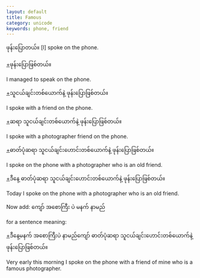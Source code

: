 ```yaml
---
layout: default
title: Famous
category: unicode
keywords: phone, friend
---
```


<p><span class='mm3'>ဖုန်းပြောတယ်။</span> [I] spoke on the phone.</p>
<p class="hide-trigger"><a href='#'>+</a><span class='mm3'>ဖုန်းပြောဖြစ်တယ်။</span></p>
<p class='hide-this'>I managed to speak on the phone.</p>

<p class="hide-trigger"><a href='#'>+</a><span class='mm3'>သူငယ်ချင်းတစ်ယောက်နဲ့ ဖုန်းပြောဖြစ်တယ်။</span></p>
<p class='hide-this'>I spoke with a friend on the phone.</p>

<p class="hide-trigger"><a href='#'>+</a><span class='mm3'>ဆရာ သူငယ်ချင်းတစ်ယောက်နဲ့ ဖုန်းပြောဖြစ်တယ်။</span></p>
<p class='hide-this'>I spoke with a photographer friend on the phone.</p>

<p class="hide-trigger"><a href='#'>+</a><span class='mm3'>ဓာတ်ပုံဆရာ သူငယ်ချင်းဟောင်းတစ်ယောက်နဲ့ ဖုန်းပြောဖြစ်တယ်။</span></p>
<p class='hide-this'>I spoke on the phone with a photographer who is an old friend.</p>

<p class="hide-trigger"><a href='#'>+</a><span class='mm3'>ဒီနေ့ ဓာတ်ပုံဆရာ သူငယ်ချင်းဟောင်းတစ်ယောက်နဲ့ ဖုန်းပြောဖြစ်တယ်။</span></p>
<p class='hide-this'>Today I spoke on the phone with a photographer who is an old friend.</p>

<p>Now add: <span class='mm3'>ကျော် အစောကြီး ပဲ မနက် နာမည်</span></p>
<p>for a sentence meaning:</p>
<p class="hide-trigger"><a href='#'>+</a><span class='mm3'>ဒီနေ့မနက် အစောကြီးပဲ နာမည်ကျော် ဓာတ်ပုံဆရာ သူငယ်ချင်းဟောင်းတစ်ယောက်နဲ့ ဖုန်းပြောဖြစ်တယ်။</span></p>
<p class='hide-this'>Very early this morning I spoke on the phone with a friend of mine who is a famous photographer.</p>
